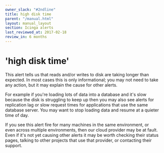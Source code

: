 ```yaml
---
owner_slack: "#2ndline"
title: high disk time
parent: "/manual.html"
layout: manual_layout
section: Icinga alerts
last_reviewed_at: 2017-02-18
review_in: 6 months
---
```


# 'high disk time'

This alert tells us that reads and/or writes to disk are taking longer
than expected. In most cases this is only informational; you may not
need to take any action, but it may explain the cause for other alerts.

For example if you're loading lots of data into a database and it's slow
because the disk is struggling to keep up then you may also see alerts
for replication lag or slow request times for applications that use the
same database server. You may want to stop loading data and resume at a
quieter time of day.

If you see this alert fire for many machines in the same environment, or
even across multiple environments, then our cloud provider may be at
fault. Even if it's not yet causing other alerts it may be worth
checking their status pages, talking to other projects that use that
provider, or contacting their support.

